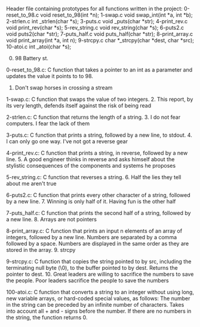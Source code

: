 Header file containing prototypes for all functions written in the project:
0-reset_to_98.c	void reset_to_98(int *n);
1-swap.c	void swap_int(int *a, int *b);
2-strlen.c	int _strlen(char *s);
3-puts.c	void _puts(char *str);
4-print_rev.c	void print_rev(char *s);
5-rev_string.c	void rev_string(char *s);
6-puts2.c	void puts2(char *str);
7-puts_half.c	void puts_half(char *str);
8-print_array.c	void print_array(int *a, int n);
9-strcpy.c	char *_strcpy(char *dest, char *src);
10-atoi.c	int _atoi(char *s);

0. 98 Battery st.

0-reset_to_98.c: C function that takes a pointer to an int as a parameter and updates the value it points to to 98.
1. Don't swap horses in crossing a stream

1-swap.c: C function that swaps the value of two integers.
2. This report, by its very length, defends itself against the risk of being read

2-strlen.c: C function that returns the length of a string.
3. I do not fear computers. I fear the lack of them

3-puts.c: C function that prints a string, followed by a new line, to stdout.
4. I can only go one way. I've not got a reverse gear

4-print_rev.c: C function that prints a string, in reverse, followed by a new line.
5. A good engineer thinks in reverse and asks himself about the stylistic consequences of the components and systems he proposes

5-rev_string.c: C function that reverses a string.
6. Half the lies they tell about me aren't true

6-puts2.c: C function that prints every other character of a string, followed by a new line.
7. Winning is only half of it. Having fun is the other half

7-puts_half.c: C function that prints the second half of a string, followed by a new line.
8. Arrays are not pointers

8-print_array.c: C function that prints an input n elements of an array of integers, followed by a new line.
Numbers are separated by a comma followed by a space.
Numbers are displayed in the same order as they are stored in the array.
9. strcpy

9-strcpy.c: C function that copies the string pointed to by src, including the terminating null byte (\0), to the buffer pointed to by dest.
Returns the pointer to dest.
10. Great leaders are willing to sacrifice the numbers to save the people. Poor leaders sacrifice the people to save the numbers

100-atoi.c: C function that converts a string to an integer without using long, new variable arrays, or hard-coded special values, as follows:
The number in the string can be preceded by an infinite number of characters.
Takes into account all + and - signs before the number.
If there are no numbers in the string, the function returns 0.
